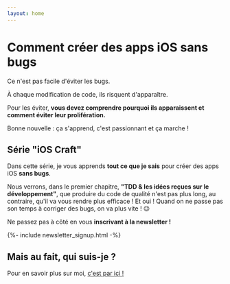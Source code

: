 ```yaml
---
layout: home
---
```


<div></div>

<h1 class="headline">Comment créer des apps iOS sans bugs</h1>

Ce n'est pas facile d'éviter les bugs.

À chaque modification de code, ils risquent d'apparaître.

Pour les éviter, __vous devez comprendre pourquoi ils apparaissent et comment éviter leur prolifération.__

Bonne nouvelle : ça s'apprend, c'est passionnant et ça marche !

## Série "iOS Craft"

Dans cette série, je vous apprends __tout ce que je sais__ pour créer des apps iOS __sans bugs__.

Nous verrons, dans le premier chapitre, __"TDD & les idées reçues sur le développement"__,
que produire du code de qualité n'est pas plus long, au contraire, qu'il va vous rendre plus
efficace ! Et oui ! Quand on ne passe pas son temps à corriger des bugs, on va plus vite ! 😉

Ne passez pas à côté en vous __inscrivant à la newsletter !__

{%- include newsletter_signup.html -%}

## Mais au fait, qui suis-je ?

Pour en savoir plus sur moi, [c'est par ici !](/a-propos)
